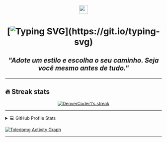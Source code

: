 <h3 align="center">
  <img src="https://media.giphy.com/media/hvRJCLFzcasrR4ia7z/giphy.gif" width="28">
</h3>
<h1 align="center" style="font-weight: bold;">

[![Typing SVG](https://readme-typing-svg.demolab.com?font=Fira+Code&pause=1000&color=7CB0FF&width=435&lines=ol%C3%A1%2C+sou+Alexsandro%2C+seja+Bem+Vindo!)](https://git.io/typing-svg)

</h1>

<h2 align="center" style="font-style: italic;">

_"Adote um estilo e escolha o seu caminho. Seja você mesmo antes de tudo."_

</h2>


---
## 🔥 Streak stats

<p align="center">
  <a href="https://github.com/toledomg">
    <img title="🔥 Estatísticas" alt="DenverCoder1's streak" src="https://streak-stats.demolab.com/?user=toledomg&theme=monokai-metallian&hide_border=true"/>
  </a>
</p>


---

<details> 
  <summary>💻 GitHub Profile Stats</summary>
  <br/>
    <a href="https://github.com/anuraghazra/github-readme-stats"><img alt="Toledomg's Github Stats" src="https://denvercoder1-github-readme-stats.vercel.app/api/?username=toledomg&show_icons=true&include_all_commits=true&count_private=true&theme=react&hide_border=true&bg_color=1F222E&title_color=F85D7F&icon_color=F8D866" height="192px"/></a>
  <a href="https://github.com/anuraghazra/github-readme-stats"><img alt="Toledomg's Top Languages" src="https://github-readme-stats.vercel.app/api/top-langs/?username=toledomg&langs_count=8&layout=compact&theme=react&hide_border=true&bg_color=1F222E&title_color=F85D7F&icon_color=F8D866&hide=Jupyter%20Notebook" height="192px"/></a>
  <br/>
  <b>Observação:</b> As principais linguagens são apenas uma métrica das linguagens em que meu código público consiste e não refletem a experiência ou o nível de habilidade.
</details>

<!-- https://github.com/ashutosh00710/github-readme-activity-graph -->

<a href="https://github.com/ashutosh00710/github-readme-activity-graph"><img alt="Toledomg Activity Graph" src="https://denvercoder1-activity-graph.herokuapp.com/graph/?username=toledomg&bg_color=1F222E&color=F8D866&line=F85D7F&point=FFFFFF&hide_border=true" /></a>




---

<!--

[![GitHub Streak](https://streak-stats.demolab.com?user=toledomg&theme=onedark&locale=pt-br&date_format=j%20M%5B%20Y%5D)](https://git.io/streak-stats)


**toledomg/toledomg** is a ✨ _special_ ✨ repository because its `README.md` (this file) appears on your GitHub profile.

Here are some ideas to get you started:

- 🔭 I’m currently working on ...
- 🌱 I’m currently learning ...
- 👯 I’m looking to collaborate on ...
- 🤔 I’m looking for help with ...
- 💬 Ask me about ...
- 📫 How to reach me: ...
- 😄 Pronouns: ...
- ⚡ Fun fact: ...
- ✨special ✨
-->
